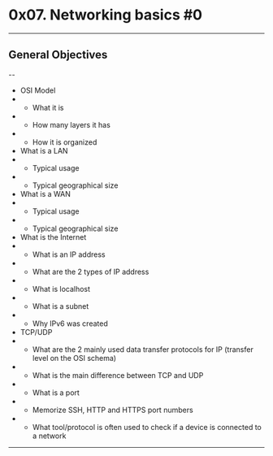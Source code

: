 # 0x07. Networking basics #0
---
## General Objectives
--
* OSI Model
* * What it is
* * How many layers it has
* * How it is organized
* What is a LAN
* * Typical usage
* * Typical geographical size
* What is a WAN
* * Typical usage
* * Typical geographical size
* What is the Internet
*  * What is an IP address
* * What are the 2 types of IP address
* * What is localhost
* * What is a subnet
* * Why IPv6 was created
* TCP/UDP
* * What are the 2 mainly used data transfer protocols for IP (transfer level on the OSI schema)
* * What is the main difference between TCP and UDP
* * What is a port
* * Memorize SSH, HTTP and HTTPS port numbers
* * What tool/protocol is often used to check if a device is connected to a network
---